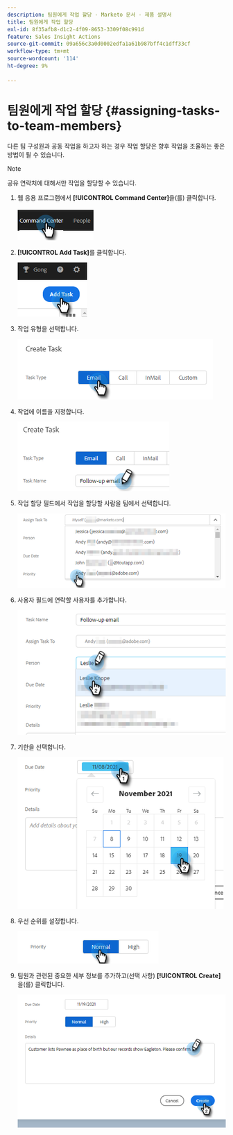 ```yaml
---
description: 팀원에게 작업 할당 - Marketo 문서 - 제품 설명서
title: 팀원에게 작업 할당
exl-id: 8f35afb8-d1c2-4f09-8653-3309f08c991d
feature: Sales Insight Actions
source-git-commit: 09a656c3a0d0002edfa1a61b987bff4c1dff33cf
workflow-type: tm+mt
source-wordcount: '114'
ht-degree: 9%

---
```


# 팀원에게 작업 할당 {#assigning-tasks-to-team-members}

다른 팀 구성원과 공동 작업을 하고자 하는 경우 작업 할당은 향후 작업을 조율하는 좋은 방법이 될 수 있습니다.

>[!NOTE]
>
>공유 연락처에 대해서만 작업을 할당할 수 있습니다.

1. 웹 응용 프로그램에서 **[!UICONTROL Command Center]**&#x200B;을(를) 클릭합니다.

   ![](assets/assigning-tasks-to-team-members-1.png)

1. **[!UICONTROL Add Task]**&#x200B;를 클릭합니다.

   ![](assets/assigning-tasks-to-team-members-2.png)

1. 작업 유형을 선택합니다.

   ![](assets/assigning-tasks-to-team-members-3.png)

1. 작업에 이름을 지정합니다.

   ![](assets/assigning-tasks-to-team-members-4.png)

1. 작업 할당 필드에서 작업을 할당할 사람을 팀에서 선택합니다.

   ![](assets/assigning-tasks-to-team-members-5.png)

1. 사용자 필드에 연락할 사용자를 추가합니다.

   ![](assets/assigning-tasks-to-team-members-6.png)

1. 기한을 선택합니다.

   ![](assets/assigning-tasks-to-team-members-7.png)

1. 우선 순위를 설정합니다.

   ![](assets/assigning-tasks-to-team-members-8.png)

1. 팀원과 관련된 중요한 세부 정보를 추가하고(선택 사항) **[!UICONTROL Create]**&#x200B;을(를) 클릭합니다.

   ![](assets/assigning-tasks-to-team-members-9.png)

